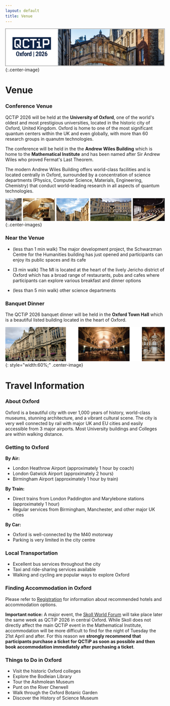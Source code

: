```yaml
---
layout: default
title: Venue
---
```


![Oxford Bridge of Sighs](assets/images/cover.png){:.center-image}

# Venue

### Conference Venue

QCTiP 2026 will be held at the **University of Oxford**, one of the world's oldest and most prestigious universities,
located in the historic city of Oxford, United Kingdom. Oxford is home to one of the most significant quantum centers
within the UK and even globally, with more than 60 research groups in quanutm technologies.


The conference will be held in the the **Andrew Wiles Building** which is home to the **Mathematical Institute** and has been
named after Sir Andrew Wiles who proved Fermat's Last Theorem.


The modern Andrew Wiles Building offers world-class facilities and is located centrally in Oxford, 
surrounded by a concentration of science departments (Physics, Computer Science, Materials, Engineering, Chemistry)
that conduct world-leading research in all aspects of quantum technologies. 

![Oxford Venue](assets/images/venue2.png){:.center-images}


### Near the Venue

- (less than 1 min walk) The major development project, the Schwarzman Centre for the Humanities building has just opened and
participants can enjoy its public spaces and its cafe

- (3 min walk)  The MI is located at the heart of the lively Jericho district of Oxford which has a broad range of
restaurants, pubs and cafes where participants can explore various breakfast and dinner options


- (less than 5 min walk) other science departments


### Banquet Dinner

The QCTiP 2026 banquet dinner will be held in the **Oxford Town Hall** which is a beautiful listed building located in the heart of Oxford. 

![Oxford Venue](assets/images/venue3.png){: style="width:60%;" .center-image}


# Travel Information

### About Oxford

Oxford is a beautiful city with over 1,000 years of history, world-class museums, stunning architecture, and a vibrant cultural scene.
The city is very well connected by rail with major UK and EU cities and easily accessible from 3 major airports. Most University buildings and Colleges are within walking distance.



### Getting to Oxford

**By Air:**
- London Heathrow Airport (approximately 1 hour by coach)
- London Gatwick Airport (approximately 2 hours)
- Birmingham Airport (approximately 1 hour by train)

**By Train:**
- Direct trains from London Paddington and Marylebone stations (approximately 1 hour)
- Regular services from Birmingham, Manchester, and other major UK cities

**By Car:**
- Oxford is well-connected by the M40 motorway
- Parking is very limited in the city centre

### Local Transportation

- Excellent bus services throughout the city
- Taxi and ride-sharing services available
- Walking and cycling are popular ways to explore Oxford

### Finding Accommodation in Oxford

Please refer to [Registration](/registration) for information about recommended hotels and accommodation options.

**Important notice:** A major event, the [Skoll World Forum](https://skoll.org/) will take place later the same week as QCTiP 2026 in central Oxford.
While Skoll does not directly affect the main QCTiP event in the Mathematical Institute, accommodation will be more difficult to find
for the night of Tuesday the 21st April and after. For this reason we **strongly recommend that participants purchase a ticket for QCTiP as soon as possible
and then book accommodation immediately after purchasing a ticket**. 


### Things to Do in Oxford

- Visit the historic Oxford colleges
- Explore the Bodleian Library
- Tour the Ashmolean Museum
- Punt on the River Cherwell
- Walk through the Oxford Botanic Garden
- Discover the History of Science Museum

